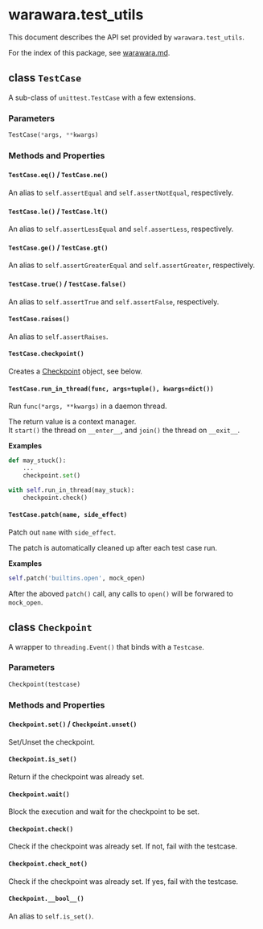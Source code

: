 # warawara.test_utils

This document describes the API set provided by `warawara.test_utils`.

For the index of this package, see [warawara.md](warawara.md).


## class `TestCase`

A sub-class of `unittest.TestCase` with a few extensions.

### Parameters
```python
TestCase(*args, **kwargs)
```

### Methods and Properties

#### `TestCase.eq()` / `TestCase.ne()`
An alias to `self.assertEqual` and `self.assertNotEqual`, respectively.

#### `TestCase.le()` / `TestCase.lt()`
An alias to `self.assertLessEqual` and `self.assertLess`, respectively.

#### `TestCase.ge()` / `TestCase.gt()`
An alias to `self.assertGreaterEqual` and `self.assertGreater`, respectively.

#### `TestCase.true()` / `TestCase.false()`
An alias to `self.assertTrue` and `self.assertFalse`, respectively.

#### `TestCase.raises()`
An alias to `self.assertRaises`.

#### `TestCase.checkpoint()`
Creates a [Checkpoint](#class-checkpoint) object, see below.

#### `TestCase.run_in_thread(func, args=tuple(), kwargs=dict())`
Run `func(*args, **kwargs)` in a daemon thread.

The return value is a context manager.  
It `start()` the thread on `__enter__`, and `join()` the thread on `__exit__`.

__Examples__
```python
def may_stuck():
    ...
    checkpoint.set()

with self.run_in_thread(may_stuck):
    checkpoint.check()
```

#### `TestCase.patch(name, side_effect)`

Patch out `name` with `side_effect`.

The patch is automatically cleaned up after each test case run.

__Examples__
```python
self.patch('builtins.open', mock_open)
```
After the aboved `patch()` call, any calls to `open()` will be forwared to `mock_open`.


## class `Checkpoint`

A wrapper to `threading.Event()` that binds with a `Testcase`.

### Parameters
```python
Checkpoint(testcase)
```

### Methods and Properties

#### `Checkpoint.set()` / `Checkpoint.unset()`
Set/Unset the checkpoint.

#### `Checkpoint.is_set()`
Return if the checkpoint was already set.

#### `Checkpoint.wait()`
Block the execution and wait for the checkpoint to be set.

#### `Checkpoint.check()`
Check if the checkpoint was already set. If not, fail with the testcase.

#### `Checkpoint.check_not()`
Check if the checkpoint was already set. If yes, fail with the testcase.

#### `Checkpoint.__bool__()`
An alias to `self.is_set()`.
